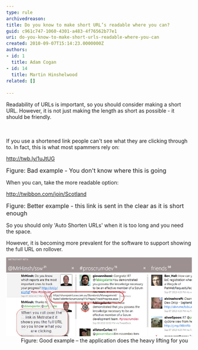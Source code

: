 ```yaml
---
type: rule
archivedreason: 
title: Do you know to make short URL’s readable where you can?
guid: c961c747-1060-4301-a483-4f76562b77e1
uri: do-you-know-to-make-short-urls-readable-where-you-can
created: 2010-09-07T15:14:23.0000000Z
authors:
- id: 1
  title: Adam Cogan
- id: 14
  title: Martin Hinshelwood
related: []

---
```



Readability of URLs is important, so you should consider making a short URL. However, it is not just making the length as short as possible - it should be friendly.​ <br>
<br><excerpt class='endintro'></excerpt><br>
<p>If you use a shortened link people can't see what they are clicking through to. In fact, this is what most spammers rely on:</p><p class="ssw15-rteElement-GreyBox">
   <a shape="rect" href="http://twb.ly/1uJtUG">http://twb.ly/1uJtUG</a> </p><p> 
   <font class="ms-rteCustom-FigureBad" size="+0">Figure: Bad example - You don't know where this is going</font></p><p>When you can, take the more readable option:</p><p class="ssw15-rteElement-GreyBox">
   <a shape="rect" href="http://twibbon.com/join/Scotland">http://twibbon.com/join/Scotland</a> </p><p> 
   <font class="ms-rteCustom-FigureGood" size="+0">Figure: Better example - this link is sent in the clear as it is short enough</font></p><p>So you should only 'Auto Shorten URLs' when it is too long and you need the space.</p><p>However, it is becoming more prevalent for the software to support showing the full URL on rollover.<br></p><dl class="goodImage"><dt><img title="image" alt="image" src="RulesSocialTwitterReadableURL.jpg" border="0" style="width:750px;" /></dt><dd>Figure: Good example – the application does the heavy lifting for you<br></dd></dl> 


